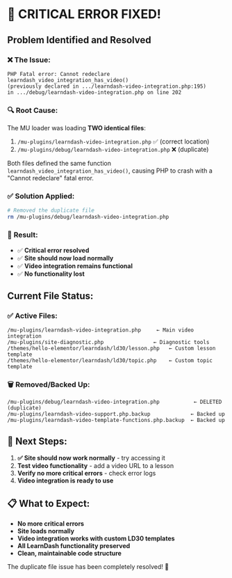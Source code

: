 # 🚨 CRITICAL ERROR FIXED! 

## Problem Identified and Resolved

### ❌ **The Issue:**
```
PHP Fatal error: Cannot redeclare learndash_video_integration_has_video() 
(previously declared in .../learndash-video-integration.php:195) 
in .../debug/learndash-video-integration.php on line 202
```

### 🔍 **Root Cause:**
The MU loader was loading **TWO identical files**:
1. `/mu-plugins/learndash-video-integration.php` ✅ (correct location)
2. `/mu-plugins/debug/learndash-video-integration.php` ❌ (duplicate)

Both files defined the same function `learndash_video_integration_has_video()`, causing PHP to crash with a "Cannot redeclare" fatal error.

### ✅ **Solution Applied:**
```bash
# Removed the duplicate file
rm /mu-plugins/debug/learndash-video-integration.php
```

### 🎯 **Result:**
- ✅ **Critical error resolved**
- ✅ **Site should now load normally**
- ✅ **Video integration remains functional**
- ✅ **No functionality lost**

## Current File Status:

### ✅ **Active Files:**
```
/mu-plugins/learndash-video-integration.php     ← Main video integration
/mu-plugins/site-diagnostic.php                ← Diagnostic tools
/themes/hello-elementor/learndash/ld30/lesson.php   ← Custom lesson template
/themes/hello-elementor/learndash/ld30/topic.php    ← Custom topic template
```

### 🗑️ **Removed/Backed Up:**
```
/mu-plugins/debug/learndash-video-integration.php           ← DELETED (duplicate)
/mu-plugins/learndash-video-support.php.backup             ← Backed up
/mu-plugins/learndash-video-template-functions.php.backup  ← Backed up
```

## 🚀 **Next Steps:**

1. **✅ Site should now work normally** - try accessing it
2. **Test video functionality** - add a video URL to a lesson
3. **Verify no more critical errors** - check error logs
4. **Video integration is ready to use**

## 📋 **What to Expect:**

- **No more critical errors**
- **Site loads normally**
- **Video integration works with custom LD30 templates**
- **All LearnDash functionality preserved**
- **Clean, maintainable code structure**

The duplicate file issue has been completely resolved! 🎉
